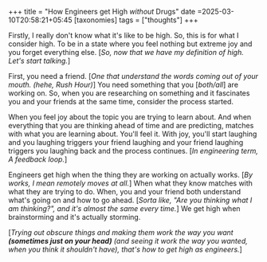 +++
title = "How Engineers get High *without* Drugs"
date =2025-03-10T20:58:21+05:45 
[taxonomies] 
tags = ["thoughts"]
+++

Firstly, I really don't know what it's like to be high. So, this is for what I
consider high. To be in a state where you feel nothing but extreme joy and you
forget everything else. [_So, now that we have my definition of high. Let's start
talking._]

First, you need a friend. [_One that understand the words coming out of your mouth.
(hehe, Rush Hour)_] You need something that you [_both/all_] are working on.
So, when you are researching on something and it fascinates you and your friends at
the same time, consider the process started.

When you feel joy about the topic you are trying to learn about. And when everything
that you are thinking ahead of time and are predicting, matches with what you are learning
about. You'll feel it. With joy, you'll start laughing and you laughing triggers your friend
laughing and your friend laughing triggers you laughing back and the process continues.
[_In engineering term, A feedback loop._]

Engineers get high when the thing they are working on actually works. [_By works, I mean remotely
moves at all._] When what they know matches with what they are trying to do. When, you and your
friend both understand what's going on and how to go ahead. [_Sorta like, "Are you thinking what I
am thinking?", and it's almost the same every time._] We get high when brainstorming and it's actually
storming.

[_Trying out obscure things and making them work the way you want __(sometimes just on your head)__
(and seeing it work the way you wanted, when you think it shouldn't have), that's how to get high as engineers._]
